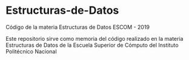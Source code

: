 # Estructuras-de-Datos
Código de la materia Estructuras de Datos ESCOM - 2019

Este repositorio sirve como memoria del código realizado en la materia
Estructuras de Datos de la Escuela Superior de Cómputo del 
Instituto Politécnico Nacional
